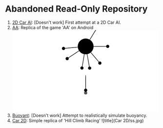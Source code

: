 # Abandoned Read-Only Repository

1.  [2D Car AI](https://github.com/ad71/Unity-Projects/tree/master/2D%20Car%20AI): [Doesn't work] First attempt at a 2D Car AI.
2.  [AA](https://github.com/ad71/Unity-Projects/tree/master/AA): Replica of the game 'AA' on Android
![title](AA/ss.jpg)
3. [Buoyant](https://github.com/ad71/Unity-Projects/tree/master/Buoyant): [Doesn't work] Attempt to realistically simulate buoyancy.
4.  [Car 2D](https://github.com/ad71/Unity-Projects/tree/master/Car%202D): Simple replica of 'Hill Climb Racing'
![title](Car 2D/ss.jpg)

